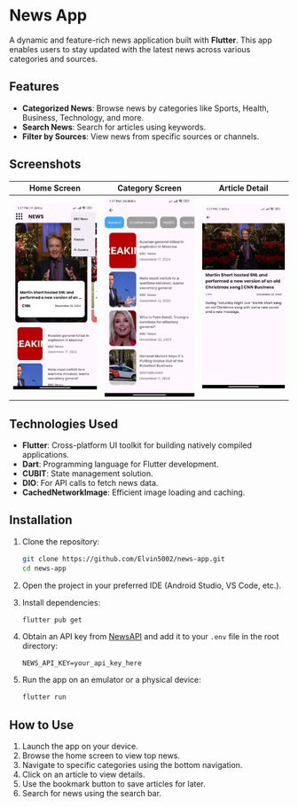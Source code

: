 # News App

A dynamic and feature-rich news application built with **Flutter**. This app enables users to stay updated with the latest news across various categories and sources.

## Features

- **Categorized News**: Browse news by categories like Sports, Health, Business, Technology, and more.
- **Search News**: Search for articles using keywords.
- **Filter by Sources**: View news from specific sources or channels.

## Screenshots

| Home Screen | Category Screen | Article Detail |
|-------------|-----------------|----------------|
| ![Home Screen](assets/screenshots/home.jpg) | ![Category Screen](assets/screenshots/category.jpg) | ![Article Detail](assets/screenshots/details.jpg) |

## Technologies Used

- **Flutter**: Cross-platform UI toolkit for building natively compiled applications.
- **Dart**: Programming language for Flutter development.
- **CUBIT**: State management solution.
- **DIO**: For API calls to fetch news data.
- **CachedNetworkImage**: Efficient image loading and caching.

## Installation

1. Clone the repository:

   ```bash
   git clone https://github.com/Elvin5002/news-app.git
   cd news-app
   ```

2. Open the project in your preferred IDE (Android Studio, VS Code, etc.).

3. Install dependencies:
   ```bash
   flutter pub get
   ```

4. Obtain an API key from [NewsAPI](https://newsapi.org/) and add it to your `.env` file in the root directory:
   ```env
   NEWS_API_KEY=your_api_key_here
   ```

5. Run the app on an emulator or a physical device:
   ```bash
   flutter run
   ```

## How to Use

1. Launch the app on your device.
2. Browse the home screen to view top news.
3. Navigate to specific categories using the bottom navigation.
4. Click on an article to view details.
5. Use the bookmark button to save articles for later.
6. Search for news using the search bar.
